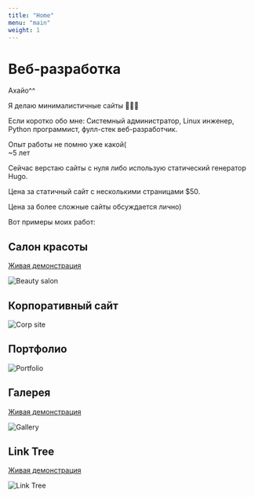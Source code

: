 ```yaml
---
title: "Home"
menu: "main"
weight: 1
---
```


# Веб-разработка

Ахайо^^

Я делаю минималистичные сайты 🫸✨🫷

Если коротко обо мне: Системный администратор, Linux инженер, Python программист, фулл-стек веб-разработчик.

Опыт работы не помню уже какой(<br>
~5 лет

Сейчас верстаю сайты с нуля либо использую статический генератор Hugo.

Цена за статичный сайт с несколькими страницами $50.

Цена за более сложные сайты обсуждается лично)

Вот примеры моих работ:

## Салон красоты

[Живая демонстрация](https://mk-beauty-salon.netlify.app)

![Beauty salon](/images/beauty-salon.webp "Beauty salon")

## Корпоративный сайт

![Corp site](/images/corp.webp "Corp site")

## Портфолио

![Portfolio](/images/portfolio.webp "Portfolio")

## Галерея

[Живая демонстрация](https://mk-gallery.netlify.app)

![Gallery](/images/gallery.webp "Gallery")

## Link Tree

[Живая демонстрация](https://mk-link-tree.netlify.app)

![Link Tree](/images/link-tree.webp "Link tree")
